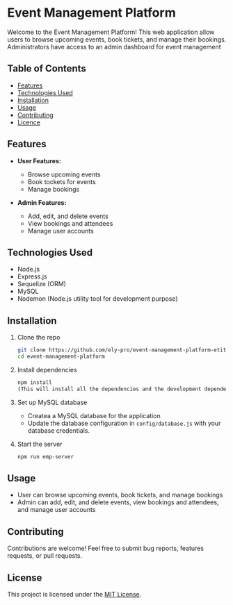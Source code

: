 # Event Management Platform
Welcome to the Event Management Platform! This web application allow users to browse upcoming events, book tickets, and manage their bookings. Administrators have access to an admin dashboard for event management

## Table of Contents
- [Features](#features)
- [Technologies Used](#technologies-used)
- [Installation](#installation)
- [Usage](#usage)
- [Contributing](#contributing)
- [Licence](#licence)

## Features
- **User Features:**
  - Browse upcoming events
  - Book tockets for events
  - Manage bookings

- **Admin Features:**
  - Add, edit, and delete events
  - View bookings and attendees
  - Manage user accounts

 ## Technologies Used
  - Node.js
  - Express.js
  - Sequelize (ORM)
  - MySQL
  - Nodemon (Node.js utility tool for development purpose)

## Installation
1. Clone the repo
   ```bash
   git clone https://github.com/ely-pro/event-management-platform-etite.git
   cd event-management-platform
   
2. Install dependencies
   ```bash
   npm install
   (This will install all the dependencies and the development dependencies in the package.json file)

3. Set up MySQL database
   - Createa a MySQL database for the application
   - Update the database configuration in `config/database.js` with your database credentials.

4. Start the server
   ```bash
   npm run emp-server

## Usage
  - User can browse upcoming events, book tickets, and manage bookings
  - Admin can add, edit, and delete events, view bookings and attendees, and manage user accounts

## Contributing
Contributions are welcome! Feel free to submit bug reports, features requests, or pull requests.

## License
This project is licensed under the [MIT License](LICENSE).
